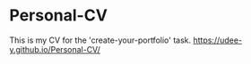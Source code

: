 # Personal-CV
This is my CV for the 'create-your-portfolio' task.
https://udee-y.github.io/Personal-CV/
